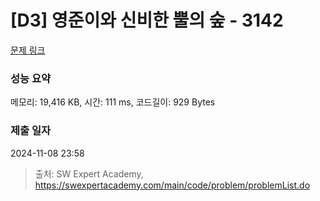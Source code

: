 # [D3] 영준이와 신비한 뿔의 숲 - 3142 

[문제 링크](https://swexpertacademy.com/main/code/problem/problemDetail.do?contestProbId=AV_6xWk6sbADFAWS) 

### 성능 요약

메모리: 19,416 KB, 시간: 111 ms, 코드길이: 929 Bytes

### 제출 일자

2024-11-08 23:58



> 출처: SW Expert Academy, https://swexpertacademy.com/main/code/problem/problemList.do